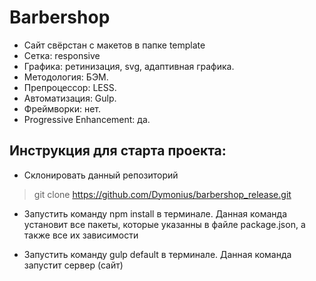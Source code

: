 # Barbershop

* Cайт свёрстан c макетов в папке template
* Сетка: responsive 
* Графика: ретинизация, svg, адаптивная графика.
* Методология: БЭМ.
* Препроцессор: LESS.
* Автоматизация: Gulp.
* Фреймворки: нет.
* Progressive Enhancement: да.

## Инструкция для старта проекта:

* Склонировать данный репозиторий

> git clone https://github.com/Dymonius/barbershop_release.git


* Запустить команду npm install в терминале. Данная команда установит все пакеты, которые указанны в файле
package.json, а также все их зависимости

* Запустить команду gulp default в терминале. Данная команда запустит сервер (сайт)


